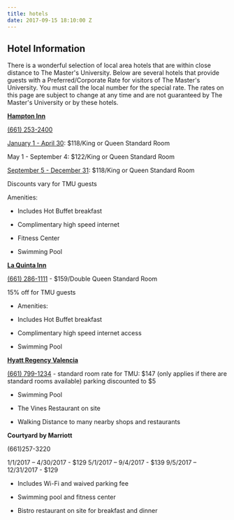 ```yaml
---
title: hotels
date: 2017-09-15 18:10:00 Z
---
```


## **Hotel Information**

There is a wonderful selection of local area hotels that are within close distance to The Master's University. Below are several hotels that provide guests with a Preferred/Corporate Rate for visitors of The Master's University. You must call the local number for the special rate. The rates on this page are subject to change at any time and are not guaranteed by The Master's University or by these hotels.

**[Hampton Inn](http://www.hamptoninn.com/en/hp/hotels/index.jhtml?ctyhocn=LAXVLHX)**

[(661) 253-2400](tel:(661)%20253-2400)

[January 1 - April 30](x-apple-data-detectors://13): $118/King or Queen Standard Room 

May 1 - September 4: $122/King or Queen Standard Room

[September 5 - December 31](x-apple-data-detectors://17): $118/King or Queen Standard Room

Discounts vary for TMU guests

Amenities:

* Includes Hot Buffet breakfast

* Complimentary high speed internet

* Fitness Center

* Swimming Pool

**[La Quinta Inn](http://www.lq.com/lq/properties/propertyProfile.do?ident=LQ772)**

[(661) 286-1111](tel:(661)%20286-1111) - $159/Double Queen Standard Room

15% off for TMU guests

* Amenities:

* Includes Hot Buffet breakfast

* Complimentary high speed internet access

* Swimming Pool

**[Hyatt Regency Valencia](http://valencia.hyatt.com/en/hotel/home.html)**

[(661) 799-1234](tel:(661)%20799-1234) - standard room rate for TMU: $147 (only applies if there are standard rooms available) parking discounted to $5

* Swimming Pool

* The Vines Restaurant on site

* Walking Distance to many nearby shops and restaurants

**Courtyard by Marriott**

\(661)257-3220

1/1/2017 – 4/30/2017 - $129
5/1/2017 – 9/4/2017 - $139
9/5/2017 – 12/31/2017 - $129

* Includes Wi-Fi and waived parking fee

* Swimming pool and fitness center

* Bistro restaurant on site for breakfast and dinner